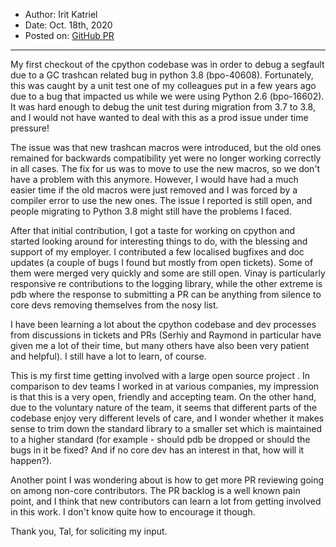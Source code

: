 * Author: Irit Katriel
* Date: Oct. 18th, 2020
* Posted on: [GitHub PR](https://github.com/taleinat/python-contribution-feedback/pull/1)

---

My first checkout of the cpython codebase was in order to debug a segfault due to a GC 
trashcan related bug in python 3.8 (bpo-40608). Fortunately, this was caught by a unit
test one of my colleagues put in a few years ago due to a bug that impacted us while we
were using Python 2.6 (bpo-16602). It was hard enough to debug the unit test during 
migration from 3.7 to 3.8, and I would not have wanted to deal with this as a prod issue
under time pressure!

The issue was that new trashcan macros were introduced, but the old ones remained for
backwards compatibility yet were no longer working correctly in all cases. The fix for
us was to move to use the new macros, so we don't have a problem with this anymore. 
However, I would have had a much easier time if the old macros were just removed and 
I was forced by a compiler error to use the new ones. The issue I reported is still 
open, and people migrating to Python 3.8 might still have the problems I faced.

After that initial contribution, I got a taste for working on cpython and started
looking around for interesting things to do, with the blessing and support of my
employer. I contributed a few localised bugfixes and doc updates (a couple of bugs I
found but mostly from open tickets). Some of them were merged very quickly and some are
still open. Vinay is particularly responsive re contributions to the logging library,
while the other extreme is pdb where the response to submitting a PR can be anything
from silence to core devs removing themselves from the nosy list.

I have been learning a lot about the cpython codebase and dev processes from discussions
in tickets and PRs (Serhiy and Raymond in particular have given me a lot of their time,
but many others have also been very patient and helpful). I still have a lot to learn,
of course.

This is my first time getting involved with a large open source project . In comparison 
to dev teams I worked in at various companies, my impression is that this is a very open,
friendly and accepting team. On the other hand, due to the voluntary nature of the team,
it seems that different parts of the codebase enjoy very different levels of care, and
I wonder whether it makes sense to trim down the standard library to a smaller set which
is maintained to a higher standard (for example - should pdb be dropped or should the
bugs in it be fixed? And if no core dev has an interest in that, how will it happen?).

Another point I was wondering about is how to get more PR reviewing going on among 
non-core contributors. The PR backlog is a well known pain point, and I think that
new contributors can learn a lot from getting involved in this work. I don't know
quite how to encourage it though.

Thank you, Tal, for soliciting my input. 
